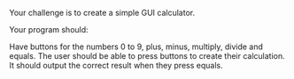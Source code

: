 Your challenge is to create a simple GUI calculator.

Your program should:

Have buttons for the numbers 0 to 9, plus, minus, multiply, divide and equals.
The user should be able to press buttons to create their calculation.
It should output the correct result when they press equals.
